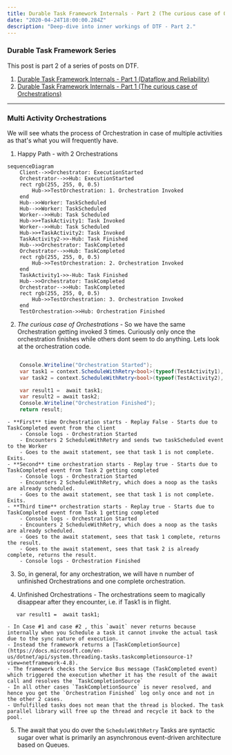 ```yaml
---
title: Durable Task Framework Internals - Part 2 (The curious case of Orchestrations)
date: "2020-04-24T18:00:00.284Z"
description: "Deep-dive into inner workings of DTF - Part 2."
---
```

### Durable Task Framework Series
This post is part 2 of a series of posts on DTF.
1. [Durable Task Framework Internals - Part 1 (Dataflow and Reliability)](https://abhikmitra.github.io/blog/durable-task/)
2. [Durable Task Framework Internals - Part 1 (The curious case of Orchestrations)](https://abhikmitra.github.io/blog/durable-task-2/)

---
 
### Multi Activity Orchestrations

We will see whats the process of  Orchestration in case of multiple activities as that's what you will frequently have.

1. Happy Path - with 2 Orchestrations

```mermaid
sequenceDiagram
    Client-->>Orchestrator: ExecutionStarted
    Orchestrator-->>Hub: ExecutionStarted
    rect rgb(255, 255, 0, 0.5)
        Hub->>TestOrchestration: 1. Orchestration Invoked
    end
    Hub-->>Worker: TaskScheduled
    Hub-->>Worker: TaskScheduled
    Worker-->>Hub: Task Scheduled
    Hub->>+TaskActivity1: Task Invoked 
    Worker-->>Hub: Task Scheduled
    Hub->>+TaskActivity2: Task Invoked
    TaskActivity2->>-Hub: Task Finished
    Hub-->>Orchestrator: TaskCompleted
    Orchestrator-->>Hub: TaskCompleted
    rect rgb(255, 255, 0, 0.5)
        Hub->>TestOrchestration: 2. Orchestration Invoked
    end
    TaskActivity1->>-Hub: Task Finished
    Hub-->>Orchestrator: TaskCompleted
    Orchestrator-->>Hub: TaskCompleted
    rect rgb(255, 255, 0, 0.5)
        Hub->>TestOrchestration: 3. Orchestration Invoked
    end
    TestOrchestration->>Hub: Orchestration Finished
```
2. *The curious case of Orchestrations* - So we have  the same Orchestration getting invoked 3 times. Curiously only once the orchestration finishes while others dont seem to do anything.
Lets look at the orchestration code.
```C#

    Console.Writeline("Orchestration Started");
    var task1 = context.ScheduleWithRetry<bool>(typeof(TestActivity1), options, "Test Input1");
    var task2 = context.ScheduleWithRetry<bool>(typeof(TestActivity2), options, "Test Input2");

    var result1 =  await task1;
    var result2 = await task2;
    Console.Writeline("Orchestration Finished");
    return result;
```
    - **First** time Orchestration starts - Replay False - Starts due to TaskCompleted event from the client
        - Console logs - Orchestration Started
        - Encounters 2 ScheduleWithRetry and sends two taskScheduled event to the Worker
        - Goes to the await statement, see that task 1 is not complete. Exits.
    - **Second** time orchestration starts - Replay true - Starts due to TaskCompleted event from Task 2 getting completed
        - Console logs - Orchestration Started
        - Encounters 2 ScheduleWithRetry, which does a noop as the tasks are already scheduled.
        - Goes to the await statement, see that task 1 is not complete. Exits.
    - **Third time** orchestration starts - Replay true - Starts due to TaskCompleted event from Task 1 getting completed
        - Console logs - Orchestration Started
        - Encounters 2 ScheduleWithRetry, which does a noop as the tasks are already scheduled.
        - Goes to the await statement, sees that task 1 complete, returns the result.
        - Goes to the await statement, sees that task 2 is already complete, returns the result.
        - Console logs - Orchestration Finished
3. So, in general, for any orchestration, we will have n number of unfinished Orchestrations and one complete orchestration.

4. Unfinished Orchestrations - The orchestrations seem to magically disappear after they encounter, i.e. if Task1 is in flight.
```
   var result1 =  await task1;
```
    - In Case #1 and case #2 , this `await` never returns because internally when you Schedule a task it cannot invoke the actual task due to the sync nature of execution.
    - Instead the framework returns a [TaskCompletionSource](https://docs.microsoft.com/en-us/dotnet/api/system.threading.tasks.taskcompletionsource-1?view=netframework-4.8).
    - The framework checks the Service Bus message (TaskCompleted event) which triggered the execution whether it has the result of the await call and resolves the `TaskCompletionSource`
    - In all other cases `TaskCompletionSource` is never resolved, and hence you get the `Orchestration Finished` log only once and not in the other 2 cases.
    - Unfulfilled tasks does not mean that the thread is blocked. The task parallel library will free up the thread and recycle it back to the pool.
5. The await that you do over the `ScheduleWithRetry` Tasks are syntactic sugar over what is primarily an asynchronous event-driven architecture based on Queues.